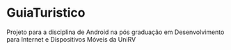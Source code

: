 # GuiaTuristico
Projeto para a disciplina de Android na pós graduação em Desenvolvimento para Internet e Dispositivos Móveis da UniRV
